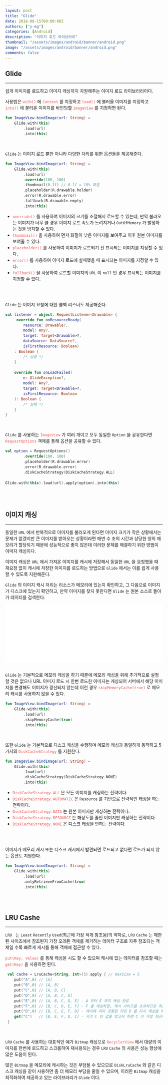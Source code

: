 ```yaml
---
layout: post
title: "Glide"
date: 2018-08-15T00:00:00Z
authors: ["y-mg"]
categories: [Android]
description: "이미지 로드 라이브러리"
thumbnail: "/assets/images/android/banner/android.png"
image: "/assets/images/android/banner/android.png"
comments: false
---
```


## Glide
***
쉽게 이미지를 로드하고 이미지 캐싱까지 자원해주는 이미지 로드 라이브러리이다.
<br/>

사용법은 <code style="color: #eb5657;">with()</code> 에 <code style="color: #eb5657;">Context</code> 를 지정하고 <code style="color: #eb5657;">load()</code> 에 불러올 이미지를 지정하고 <code style="color: #eb5657;">into()</code> 에 불러온 이미지를 바인딩할 <code style="color: #eb5657;">ImageView</code> 를 지정하면 된다.

```kotlin
fun ImageView.bindImage(url: String) =
    Glide.with(this)
        .load(url)
        .into(this)
```
<br/>

`Glide` 는 이미지 로드 뿐만 아니라 다양한 처리를 위한 옵션들을 제공해준다.

```kotlin
fun ImageView.bindImage(url: String) =
    Glide.with(this)
        .load(url)
        .override(100, 100)
        .thumbnail(0.1f) // 0.1f = 10% 화질
        .placeholder(R.drawable.holder)
        .error(R.drawable.error)
        .fallback(R.drawable.empty)
        .into(this)
```
- <code style="color: #eb5657;">override()</code> 를 사용하여 이미지의 크기를 조절해서 로드할 수 있는데, 만약 불러오는 이미지가 너무 클 경우 이미지 로드 속도가 느려지거나 `OutOfMemory` 가 발생하는 것을 방지할 수 있다.
- <code style="color: #eb5657;">thumbnail()</code> 을 사용하여 먼저 화질이 낮은 이미지를 보여주고 이후 원본 이미지를 보여줄 수 있다.
- <code style="color: #eb5657;">placeholder()</code> 를 사용하여 이미지가 로드되기 전 표시되는 이미지를 지정할 수 있다.
- <code style="color: #eb5657;">error()</code> 를 사용하여 이미지 로드에 실패했을 때 표시되는 이미지를 지정할 수 있다.
- <code style="color: #eb5657;">fallback()</code> 을 사용하여 로드할 이미지의 `URL` 이 `null` 인 경우 표시되는 이미지를 지정할 수 있다.
<br/>
<br/>

`Glide` 는 이미지 요청에 대한 콜백 리스너도 제공해준다.
<br/>

```kotlin
val listener = object: RequestListener<Drawable> {
     override fun onResourceReady(
        resource: Drawable?, 
        model: Any?, 
        target: Target<Drawable>?, 
        dataSource: DataSource?, 
        isFirstResource: Boolean)
    : Boolean {
        /* 성공 */
    }

    override fun onLoadFailed(
        e: GlideException?, 
        model: Any?, 
        target: Target<Drawable>?, 
        isFirstResource: Boolean
    ): Boolean {
        /* 실패 */
    }
}
```
<br/>

`Glide` 를 사용하는 <code style="color: #eb5657;">ImageView</code> 가 여러 개이고 모두 동일한 `Option` 을 공유한다면 <code style="color: #eb5657;">RequestOptions</code> 객체를 통해 옵션을 공유할 수 있다.
<br/>

```kotlin
val option = RequestOptions()
        .override(100, 100)
        .placeholder(R.drawable.error)
        .error(R.drawable.error)
        .diskCacheStrategy(DiskCacheStrategy.ALL)

Glide.with(this).load(url).apply(option).into(this)
```
<br/>
<br/>



## 이미지 캐싱
***
동일한 `URL` 에서 반복적으로 이미지를 불러오게 된다면 이미지 크기가 작은 상황에서는 문제가 없겠지만 큰 이미지를 받아오는 상황이라면 매번 수 초의 시간과 상당한 양의 메모리가 할당되기 때문에 성능적으로 좋지 않은데 이러한 문제를 해결하기 위한 방법이 이미지 캐싱이다.
<br/>

이미지 캐싱은 `URL` 에서 가져온 이미지를 캐시에 저장해서 동일한 `URL` 을 요청했을 때 재요청 없이 캐시에 저장한 이미지를 로드하는 방법으로 `Glide` 에서는 이를 쉽게 사용할 수 있도록 지원해준다.
<br/>

`Glide` 의 이미지 캐시 처리는 리소스가 메모리에 있는지 확인하고, 그 다음으로 이미지가 디스크에 있는지 확인하고, 만약 이미지를 찾지 못한다면 `Glide` 는 원본 소스로 돌아가 데이터를 검색한다.
<br/>
 
<div style="
background-color: #ffffff;
background-image: url(/assets/images/android/content/glide-cache.png);
background-size: contain;
background-repeat: no-repeat;
background-position: center center;
">
<img src="/assets/images/android/content/glide-cache.png" style="visibility: hidden;" />
</div>
<br/>

`Glide` 는 기본적으로 메모리 캐싱을 하기 때문에 메모리 캐싱을 위해 추가적으로 설정할 것은 없으나 URL 이미지 로드 시 한번 로드한 이미지는 캐싱되어 서버에서 해당 이미지를 변경해도 이미지가 갱신되지 않는데 이런 경우 <code style="color: #eb5657;">skipMemoryCache(true)</code> 로 메모리 캐시를 사용하지 않을 수 있다.
<br/>

```kotlin
fun ImageView.bindImage(url: String) =
    Glide.with(this)
        .load(url)
        .skipMemoryCache(true)
        .into(this)
```
<br/>

또한 `Glide` 는 기본적으로 디스크 캐싱을 수행하며 메모리 캐싱과 동일하게 동작하고 5가지의 <code style="color: #eb5657;">DiskCacheStrategy</code> 를 지원한다.
<br/>

```kotlin
fun ImageView.bindImage(url: String) =
    Glide.with(this)
        .load(url)
        .diskCacheStrategy(DiskCacheStrategy.NONE)
        .into(this)
```
- <code style="color: #eb5657;">DiskCacheStrategy.ALL</code> 은 모든 이미지를 캐싱하는 전략이다.
- <code style="color: #eb5657;">DiskCacheStrategy.AUTOMATIC</code> 은 `Resource` 를 기반으로 전략적인 캐싱을 하는 전략이다.
- <code style="color: #eb5657;">DiskCacheStrategy.DATA</code> 는 원본 이미지만 캐싱하는 전략이다.
- <code style="color: #eb5657;">DiskCacheStrategy.RESOURCE</code> 는 해상도를 줄인 이미지만 캐싱하는 전략이다.
- <code style="color: #eb5657;">DiskCacheStrategy.NONE</code> 은 디스크 캐싱을 안하는 전략이다.
<br/>
<br/>

이미지가 메모리 캐시 또는 디스크 캐시에서 발견되면 로드되고 없다면 로드가 되지 않는 옵션도 지원한다.
<br/>

```kotlin
fun ImageView.bindImage(url: String) =
    Glide.with(this)
        .load(url)
        .onlyRetrieveFromCache(true)
        .into(this)
```
<br/>
<br/>



## LRU Cashe
***
`LRU ` 는 `Least` `Recently` `Used`(최근에 가장 적게 참조됨)의 약자로, `LRU` `Cache` 는 제한된 사이즈에서 참조된지 가장 오래된 객체를 제거하는 데이터 구조로 자주 참조되는 객체일 수록 빠르게 캐시를 통해 객체에 접근할 수 있다.
<br>

<code style="color: #eb5657;">put(Key, Value)</code> 를 통해 캐싱을 시도 할 수 있으며 캐시에 있는 데이터를 참조할 때는 <code style="color: #eb5657;">get(Key)</code> 을 사용하면 된다.
<bt/>

```kotlin
 val cache = LruCache<String, Int>(5).apply { // maxSize = 5
    put("A",0) // [A]
    put("B",0) // [A, B]
    put("C",0) // [A, B, C]
    put("D",0) // [A, B, C, D]
    put("E",0) // [A, B, C, D, E] - A 부터 E 까지 캐싱 완료
    put("F",0) // [B, C, D, E, F] - F 를 캐싱하면, 캐시 사이즈를 초과하므로 최근에 가장 적게 참조된 A 는 제거됨
    put("D",0) // [B, C, E, F, D] - 캐시에 이미 포함된 키인 D 를 다시 캐싱을 하면 D 가 가장 최근에 참조된 키이므로 내부에서 데이터를 재배열하고 최근 참조된 상태로 변경됨
    get("C")   // [B, E, F, D, C] - 키가 C 인 값을 얻고자 하면 C 가 가장 최근에 참조된 키이므로 다시 내부에서 데이터를 재배열 하고 최근 참조된 상태로 변경됨
 } 
```
<br/>

`LRU` `Cache` 를 사용하는 대표적인 예가 `Bitmap` 캐싱으로 <code style="color: #eb5657;">RecyclerView</code> 에서 대량의 이미지를 한번에 로드하고 스크롤하여 재사용되는 경우 `LRU` `Cache` 의 사용은 성능 향상에 많은 도움이 된다. 
<br/>

많은 `Bitmap` 을 메모리에 캐시하는 것은 부담될 수 있으므로 `DiskLruCache` 와 같은 디스크 캐싱을 같이 사용하면 좀 더 메모리 부담을 줄일 수 있으며, 이러한 `Bitmap` 캐싱을 최적화하여 제공하고 있는 라이브러리가 `Glide` 이다.